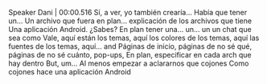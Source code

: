 Speaker Dani | 00:00.516
Sí, a ver, yo también crearía... Había que tener un... Un archivo que fuera en plan... explicación de los archivos que tiene Una aplicación Android. ¿Sabes? En plan tener una... un... un un chat que sea como Vale, aquí están los temas, aquí los colores de los temas, aquí las fuentes de los temas, aquí... and Páginas de inicio, páginas de no sé qué, páginas de no sé cuánto, pop-ups, En plan, especificar en cada arch que hay dentro But, um... Al menos empezar a aclararnos que cojones Como cojones hace una aplicación Android